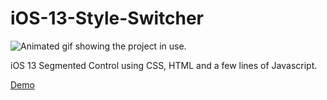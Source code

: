 # iOS-13-Style-Switcher

![Animated gif showing the project in use.](https://laurasandoval.github.io/iOS-13-Style-Switcher/thumbnail.gif)

 iOS 13 Segmented Control using CSS, HTML and a few lines of Javascript.

 [Demo](https://laurasandoval.github.io/iOS-13-Style-Switcher/ "Demo")
